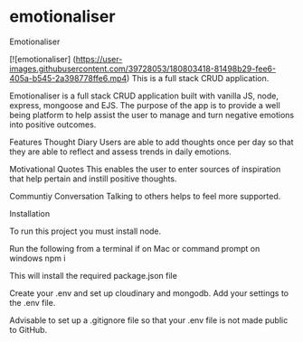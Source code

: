 # emotionaliser

<section></section

Emotionaliser

[![emotionaliser] (https://user-images.githubusercontent.com/39728053/180803418-81498b29-fee6-405a-b545-2a398778ffe6.mp4)
This is a full stack CRUD application.

Emotionaliser is a full stack CRUD application built with vanilla JS, node, express, mongoose and EJS. The purpose of the app is to provide a well being platform to help assist the user to manage and turn negative emotions into positive outcomes.

Features
Thought Diary
Users are able to add thoughts once per day so that they are able to reflect and assess trends in daily emotions.

Motivational Quotes
This enables the user to enter sources of inspiration that help pertain and instill positive thoughts.

Communtiy Conversation
Talking to others helps to feel more supported.


Installation

To run this project you must install node.

Run the following from a terminal if on Mac or command prompt on windows
npm i

This will install the required package.json file

Create your .env and set up cloudinary and mongodb. Add your settings to the .env file.

Advisable to set up a .gitignore file so that your .env file is not made public to GitHub.



